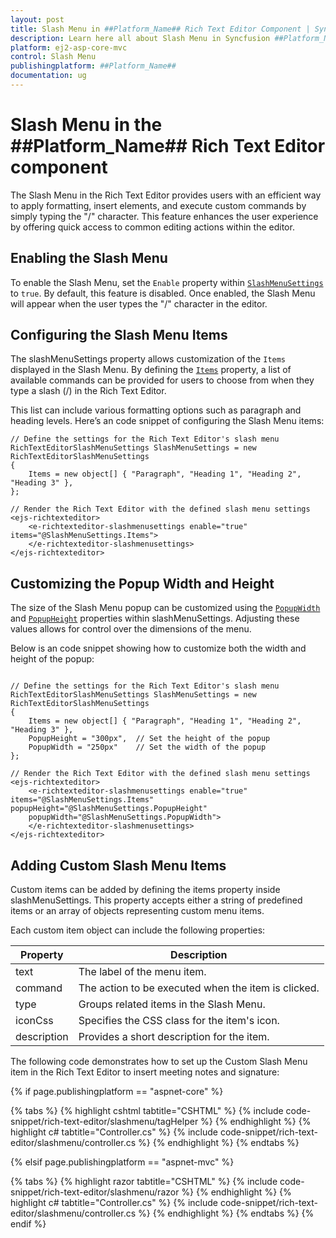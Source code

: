 ```yaml
---
layout: post
title: Slash Menu in ##Platform_Name## Rich Text Editor Component | Syncfusion
description: Learn here all about Slash Menu in Syncfusion ##Platform_Name## Rich Text Editor component of Syncfusion Essential JS 2 and more.
platform: ej2-asp-core-mvc
control: Slash Menu
publishingplatform: ##Platform_Name##
documentation: ug
---
```



# Slash Menu in the ##Platform_Name## Rich Text Editor component

The Slash Menu in the Rich Text Editor provides users with an efficient way to apply formatting, insert elements, and execute custom commands by simply typing the "/" character. This feature enhances the user experience by offering quick access to common editing actions within the editor.

## Enabling the Slash Menu

To enable the Slash Menu, set the `Enable` property within [`SlashMenuSettings`](https://help.syncfusion.com/cr/aspnetcore-js2/Syncfusion.EJ2.RichTextEditor.RichTextEditorSlashMenuSettings.html) to `true`. By default, this feature is disabled. Once enabled, the Slash Menu will appear when the user types the "/" character in the editor.

## Configuring the Slash Menu Items

The slashMenuSettings property allows customization of the `Items` displayed in the Slash Menu. By defining the [`Items`](https://help.syncfusion.com/cr/aspnetcore-js2/Syncfusion.EJ2.RichTextEditor.RichTextEditorSlashMenuSettings.html#Syncfusion_EJ2_RichTextEditor_RichTextEditorSlashMenuSettings_Items) property, a list of available commands can be provided for users to choose from when they type a slash (/) in the Rich Text Editor.

This list can include various formatting options such as paragraph and heading levels. Here’s an code snippet of configuring the Slash Menu items:

```
// Define the settings for the Rich Text Editor's slash menu
RichTextEditorSlashMenuSettings SlashMenuSettings = new RichTextEditorSlashMenuSettings
{
    Items = new object[] { "Paragraph", "Heading 1", "Heading 2", "Heading 3" },
};

// Render the Rich Text Editor with the defined slash menu settings
<ejs-richtexteditor>
    <e-richtexteditor-slashmenusettings enable="true" items="@SlashMenuSettings.Items">
    </e-richtexteditor-slashmenusettings>
</ejs-richtexteditor>

```

## Customizing the Popup Width and Height

The size of the Slash Menu popup can be customized using the [`PopupWidth`](https://help.syncfusion.com/cr/aspnetcore-js2/Syncfusion.EJ2.RichTextEditor.RichTextEditorSlashMenuSettings.html#Syncfusion_EJ2_RichTextEditor_RichTextEditorSlashMenuSettings_PopupWidth) and [`PopupHeight`](https://help.syncfusion.com/cr/aspnetcore-js2/Syncfusion.EJ2.RichTextEditor.RichTextEditorSlashMenuSettings.html#Syncfusion_EJ2_RichTextEditor_RichTextEditorSlashMenuSettings_PopupHeight) properties within slashMenuSettings. Adjusting these values allows for control over the dimensions of the menu. 

Below is an code snippet showing how to customize both the width and height of the popup:

```

// Define the settings for the Rich Text Editor's slash menu
RichTextEditorSlashMenuSettings SlashMenuSettings = new RichTextEditorSlashMenuSettings
{
    Items = new object[] { "Paragraph", "Heading 1", "Heading 2", "Heading 3" },
    PopupHeight = "300px",  // Set the height of the popup
    PopupWidth = "250px"    // Set the width of the popup
};

// Render the Rich Text Editor with the defined slash menu settings
<ejs-richtexteditor>
    <e-richtexteditor-slashmenusettings enable="true" items="@SlashMenuSettings.Items" popupHeight="@SlashMenuSettings.PopupHeight" 
    popupWidth="@SlashMenuSettings.PopupWidth">
    </e-richtexteditor-slashmenusettings>
</ejs-richtexteditor>

```

## Adding Custom Slash Menu Items

Custom items can be added by defining the items property inside slashMenuSettings. This property accepts either a string of predefined items or an array of objects representing custom menu items.

Each custom item object can include the following properties:

| Property    | Description                                           |
|-------------|-------------------------------------------------------|
| text        | The label of the menu item.                           |
| command     | The action to be executed when the item is clicked.   |
| type        | Groups related items in the Slash Menu.               |
| iconCss     | Specifies the CSS class for the item's icon.          |
| description | Provides a short description for the item.            |
 

The following code demonstrates how to set up the Custom Slash Menu item in the Rich Text Editor to insert meeting notes and signature:

{% if page.publishingplatform == "aspnet-core" %}

{% tabs %}
{% highlight cshtml tabtitle="CSHTML" %}
{% include code-snippet/rich-text-editor/slashmenu/tagHelper %}
{% endhighlight %}
{% highlight c# tabtitle="Controller.cs" %}
{% include code-snippet/rich-text-editor/slashmenu/controller.cs %}
{% endhighlight %}
{% endtabs %}

{% elsif page.publishingplatform == "aspnet-mvc" %}

{% tabs %}
{% highlight razor tabtitle="CSHTML" %}
{% include code-snippet/rich-text-editor/slashmenu/razor %}
{% endhighlight %}
{% highlight c# tabtitle="Controller.cs" %}
{% include code-snippet/rich-text-editor/slashmenu/controller.cs %}
{% endhighlight %}
{% endtabs %}
{% endif %}